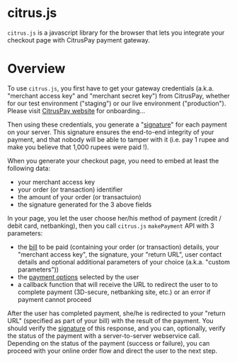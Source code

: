 citrus.js
=========

`citrus.js` is a javascript library for the browser that lets you integrate your checkout page with CitrusPay payment gateway.

# Overview

To use `citrus.js`, you first have to get your gateway credentials (a.k.a. "merchant access key" and "merchant secret key") from CitrusPay, whether for our test environment ("staging") or our live environment ("production"). Please visit [CitrusPay website](http://www.citruspay.com) for onboarding...

Then using these credentials, you generate a "[signature](../../wiki/signature#request-signature)" for each payment on your server. This signature ensures the end-to-end integrity of your payment, and that nobody will be able to tamper with it (i.e. pay 1 rupee and make you believe that 1,000 rupees were paid !).

When you generate your checkout page, you need to embed at least the following data:
* your merchant access key
* your order (or transaction) identifier
* the amount of your order (or transactuion)
* the signature generated for the 3 above fields

In your page, you let the user choose her/his method of payment (credit / debit card, netbanking), then you call `citrus.js` `makePayment` API with 3 parameters:
* the [bill](../../wiki/bill) to be paid (containing your order (or transaction) details, your "merchant access key", the signature, your "return URL", user contact details and optional additional parameters of your choice (a.k.a. "custom parameters"))
* the [payment options](../../wiki/payment-options) selected by the user
* a callback function that will receive the URL to redirect the user to to complete payment (3D-secure, netbanking site, etc.) or an error if payment cannot proceed

After the user has completed payment, she/he is redirected to your "return URL" (specified as part of your bill) with the result of the payment. You should verify the [signature](../../wiki/signature#response-signature) of this response, and you can, optionally, verify the status of the payment with a server-to-server webservice call. Depending on the status of the payment (success or failure), you can proceed with your online order flow and direct the user to the next step.
